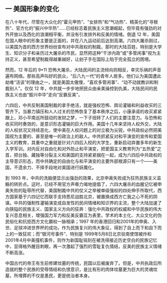 ## 一 美国形象的变化
在八十年代，尽管在大众化的“霍元甲热”、“女排热”和“气功热”、精英化的“寻根热”、官方化的“振兴中华热”……已经标志着民族主义思潮崛起，但毕竟有强劲的对外开放以及西化的浪潮相平衡，并没有引发排外和反美的情绪。倒退 12 年，美国在国人眼中的形象主要是正面的，并在八九运动前后达到高潮。六四大屠杀刚过，以美国为首的西方世界纷纷宣布对中共政权的制裁，那时的大陆百姓，特别是大学生、知识分子和亲历过大屠杀的市民，显然把这种“干涉内政”或“多管闲事”视为主持正义，甚至希望制裁得越重越好，让刽子手在国际上陷于完全孤立的困境。

然而，12 年后的 9•11 恐怖大屠杀，大陆民间的主流倾向则相反，幸灾乐祸的声音遍布网络。那些高声叫好的民众，“后八九一代”的青年人居多。他们认为美国遭此劫难“活该”的理由之一，就是美国太傲慢，“喜欢多管闲事”、“动不动就教训和制裁别人”。仅仅 12 年，中共就一步步地把民众由亲美操控到仇美，大陆民间的民族主义也由“振兴中华”走向“反霸反美”。

六四后，中共反制美国制裁的拿手绝活，就是强权恐怖、舆论灌输和利益收买的三管齐下。当暴力镇压和人人过关的恐怖恢复了基本秩序之后，小康承诺的收买紧紧跟上，邓小平南巡所鼓动的发财之梦，一下子扭转了人们的主要注意力。与恐怖和收买同时奏效的，是意识形态灌输的巨大作用。美国十几年来坚持人权外交，大陆的人权状况又持续恶化，使中美在人权问题上的对立极为尖锐，中共政权必然把美国视为主要的、甚至是唯一的政治上的敌人。中共抓紧反对和平演变的宣传和爱国主义的教育，其重中之重就是针对六四后入校的大学生，重新启动弃置多年的新生入学军训。对内反对自由化和对外防止和平演变，把爱国主义教育列为“五热爱”之首，把台独、藏独等分裂主义和美国的支持紧紧捆在一起，成为六四后中共政权的主导意识形态，而中共确定的自由化与和平演变的主要外部根源只有一个——美国，不遗余力、不择手段地对美国进行妖魔化。

到 1993 年，中共的洗脑便显示出强劲的效果，北京申奥失败成为狂热民族主义滥觞的转折点。这时，已经不用官方声嘶力竭地提倡了，六四大屠杀的血腥记忆被申奥失败的耻辱所代替，美国制裁中共的仗义之举被单级强权的四处伸手所取代，西方国家基于六四记忆而联手支持悉尼战胜北京，被置换成西方亡我之心不死的阴谋。中共的强制性灌输演变成自发性的民间情绪和知识界的主流，整个大陆加速了向狭隘的民族主义、国家主义方向的狂奔：强化中共政权的权威和中华民族的伟大复兴息息相关，增强国力军力和反美反霸互为表里，学术的本土化、大众文化的伪民俗化和抗拒西方文化霸权一脉相承；1997 年的香港回归和2001年的申奥、入世、足球冲进世界杯的成功，作为民族复兴的伟大象征，得到了自上而下和自下而上的一致狂欢；而“银河号事件”、特别是 1999年5月8日北京驻南使馆被炸和 2001年4月中美撞机事件，则作为新国耻铭刻在被洗得接近历史空白的民族记忆中，显得格外醒目刺眼，再一次激起了强烈的雪耻复仇情结，反美的民族主义情绪不断高涨。

中国古代的帝王有生前修建坟墓的传统，民国以后被废弃了。但是，中共执政后所造就的整个民族的受辱情结和仇恨意识，是比有形的肉体坟墓更为巨大的灵魂坟墓，所埋葬的不仅是愚民，更是统治者本身。